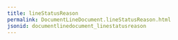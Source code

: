 ```yaml
---
title: lineStatusReason
permalink: DocumentLineDocument.lineStatusReason.html
jsonid: documentlinedocument_linestatusreason
---
```

